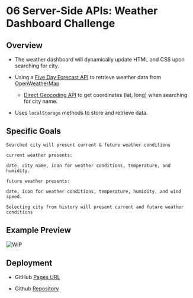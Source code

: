 # 06 Server-Side APIs: Weather Dashboard Challenge


## Overview


* The weather dashboard will dynamically update HTML and CSS upon searching for city. 

* Using a [Five Day Forecast API](https:/openweathermap.org/forecast5) to retrieve weather data from [OpenWeatherMap](https://openweathermap.org/) 

    * [Direct Geocoding API](https://openweathermap.org/api/geocoding-api#direct) to get coordinates (lat, long) when searching for city name.

* Uses `localStorage` methods to store and retrieve data.


## Specific Goals

```
Searched city will present current & future weather conditions

current weather presents:

date, city name, icon for weather conditions, temperature, and humidity. 

future weather presents:
    
date, icon for weather conditions, temperature, humidity, and wind speed.

Selecting city from history will present current and future weather conditions 
```


## Example Preview

![WIP](./assets/images/)



## Deployment

* GitHub [Pages URL](https://seanwsutter.github.io/06-ServerAPI-Challenge/)

* Github [Repository](https://github.com/seanwsutter/06-ServerAPI-Challenge)




